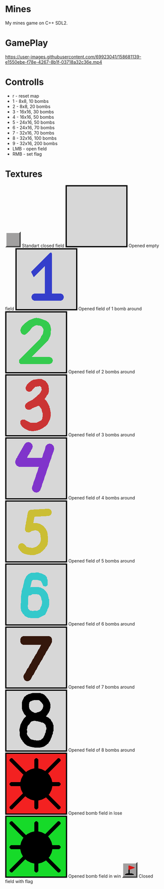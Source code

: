 # Mines
My mines game on C++ SDL2.

# GamePlay

https://user-images.githubusercontent.com/69923041/158681139-e1550ebe-f78e-4267-8b1f-03718a32c36e.mp4

# Controlls
<ul>
    <li>r - reset map</li>
    <li>1 - 8x8, 10 bombs</li>
    <li>2 - 8x8, 20 bombs</li>
    <li>3 - 16x16, 30 bombs</li>
    <li>4 - 16x16, 50 bombs</li>
    <li>5 - 24x16, 50 bombs</li>
    <li>6 - 24x16, 70 bombs</li>
    <li>7 - 32x16, 70 bombs</li>
    <li>8 - 32x16, 100 bombs</li>
    <li>9 - 32x16, 200 bombs</li>
    <li>LMB - open field</li>
    <li>RMB - set flag</li>
</ul>

# Textures
<img src="assets/field.png">
    Standart closed field
<img src="assets/field0.png">
    Opened empty field
<img src="assets/field1.png">
    Opened field of 1 bomb around
<img src="assets/field2.png">
    Opened field of 2 bombs around
<img src="assets/field3.png">
    Opened field of 3 bombs around
<img src="assets/field4.png">
    Opened field of 4 bombs around
<img src="assets/field5.png">
    Opened field of 5 bombs around
<img src="assets/field6.png">
    Opened field of 6 bombs around
<img src="assets/field7.png">
    Opened field of 7 bombs around
<img src="assets/field8.png">
    Opened field of 8 bombs around
<img src="assets/field9.png">
    Opened bomb field in lose
<img src="assets/fieldClearedBomb.png">
    Opened bomb field in win
<img src="assets/fieldFlag.png">
    Closed field with flag




